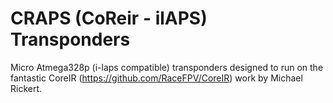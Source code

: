 # CRAPS (CoReir - ilAPS) Transponders
Micro Atmega328p (i-laps compatible) transponders designed to run on the fantastic CoreIR (https://github.com/RaceFPV/CoreIR) work by Michael Rickert.
